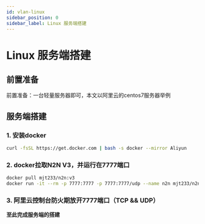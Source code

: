 ```yaml
---
id: vlan-linux
sidebar_position: 0
sidebar_label: Linux 服务端搭建
---
```


# Linux 服务端搭建

## 前置准备

前置准备：一台轻量服务器即可，本文以阿里云的centos7服务器举例

## 服务端搭建

### 1. 安装docker

```bash
curl -fsSL https://get.docker.com | bash -s docker --mirror Aliyun
```

### 2. docker拉取N2N V3，并运行在7777端口

```bash
docker pull mjt233/n2n:v3
docker run -it --rm -p 7777:7777 -p 7777:7777/udp --name n2n mjt233/n2n:v3 supernode /etc/n2n/supernode.conf -f -v
```

### 3. 阿里云控制台防火期放开7777端口（TCP && UDP）

**至此完成服务端的搭建**